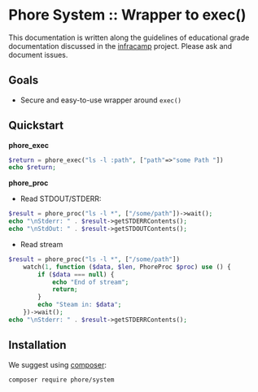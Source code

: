 # Phore System :: Wrapper to exec()

This documentation is written along the guidelines of educational grade documentation discussed in the 
[infracamp](https://github.com/infracamp/infracamp/blob/master/DOCUMENTATION_GUIDE.md) project. Please ask and
document issues.

## Goals

- Secure and easy-to-use wrapper around `exec()`

## Quickstart

**phore_exec**
```php
$return = phore_exec("ls -l :path", ["path"=>"some Path "])
echo $return;
```

**phore_proc**

- Read STDOUT/STDERR:

```php
$result = phore_proc("ls -l *", ["/some/path"])->wait();
echo "\nStderr: " . $result->getSTDERRContents(); 
echo "\nStdOut: " . $result->getSTDOUTContents();
```

- Read stream

```php
$result = phore_proc("ls -l *", ["/some/path"])
    watch(1, function ($data, $len, PhoreProc $proc) use () {
        if ($data === null) {
            echo "End of stream";
            return;
        }
        echo "Steam in: $data";
    })->wait();
echo "\nStderr: " . $result->getSTDERRContents(); 
```




## Installation

We suggest using [composer](http://getcomposer.com):

```
composer require phore/system
``` 

                            